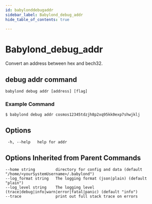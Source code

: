 ```yaml
---
id: babylonddebugaddr
sidebar_label: Babylond_debug_addr
hide_table_of_contents: true

---
```


# Babylond_debug_addr
Convert an address between hex and bech32.
## debug addr command
```
babylond debug addr [address] [flag]
```
### Example Command
```
$ babylond debug addr cosmos12345tdzjh8p2xq95kk0exp7shwjklj
```
## Options
```
 -h, --help   help for addr
```
## Options Inherited from Parent Commands
```
--home string         directory for config and data (default "/home/<yourSystemUsername>/.babylond")
--log_format string   The logging format (json|plain) (default "plain")
--log_level string    The logging level (trace|debug|info|warn|error|fatal|panic) (default "info")
--trace               print out full stack trace on errors
```
